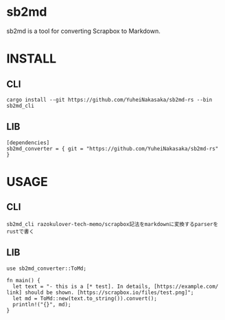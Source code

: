 # sb2md

sb2md is a tool for converting Scrapbox to Markdown.

# INSTALL

## CLI

```
cargo install --git https://github.com/YuheiNakasaka/sb2md-rs --bin sb2md_cli
```

## LIB

```
[dependencies]
sb2md_converter = { git = "https://github.com/YuheiNakasaka/sb2md-rs" }
```

# USAGE

## CLI

```
sb2md_cli razokulover-tech-memo/scrapbox記法をmarkdownに変換するparserをrustで書く
```

## LIB

```
use sb2md_converter::ToMd;

fn main() {
  let text = "- this is a [* test]. In details, [https://example.com/ link] should be shown. [https://scrapbox.io/files/test.png]";
  let md = ToMd::new(text.to_string()).convert();
  println!("{}", md);
}
```
